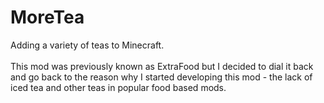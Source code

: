# MoreTea
Adding a variety of teas to Minecraft. </br >
</br >
This mod was previously known as ExtraFood but I decided to dial it back and go back to the reason why I started developing this mod - the lack of iced tea and other teas in popular food based mods.
